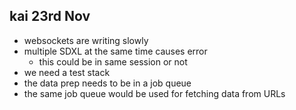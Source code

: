 ## kai 23rd Nov
 
 * websockets are writing slowly
 * multiple SDXL at the same time causes error
   * this could be in same session or not
 * we need a test stack
 * the data prep needs to be in a job queue
 * the same job queue would be used for fetching data from URLs

 

 